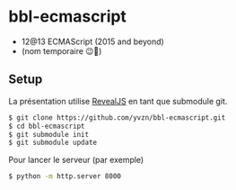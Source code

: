# bbl-ecmascript
* 12@13 ECMAScript (2015 and beyond)
* (nom temporaire 😉🤔)

## Setup
La présentation utilise [RevealJS](https://revealjs.com/) en tant que submodule git.
```bash
$ git clone https://github.com/yvzn/bbl-ecmascript.git
$ cd bbl-ecmascript
$ git submodule init
$ git submodule update
```

Pour lancer le serveur (par exemple)

```bash
$ python -m http.server 8000
```